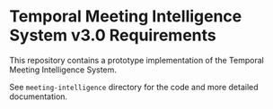 # Temporal Meeting Intelligence System v3.0 Requirements

This repository contains a prototype implementation of the Temporal Meeting Intelligence System.

See `meeting-intelligence` directory for the code and more detailed documentation.

